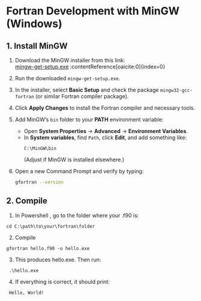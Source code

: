 # Fortran Development with MinGW (Windows)

## 1. Install MinGW

1. Download the MinGW installer from this link:  
   [mingw-get-setup.exe](https://sourceforge.net/projects/mingw/files/Installer/mingw-get-setup.exe/download) :contentReference[oaicite:0]{index=0}

2. Run the downloaded `mingw-get-setup.exe`.

3. In the installer, select **Basic Setup** and check the package `mingw32-gcc-fortran` (or similar Fortran compiler package).

4. Click **Apply Changes** to install the Fortran compiler and necessary tools.

5. Add MinGW’s `bin` folder to your **PATH** environment variable:
   - Open **System Properties** → **Advanced** → **Environment Variables**.
   - In **System variables**, find `Path`, click **Edit**, and add something like:
     ```
     C:\MinGW\bin
     ```
     (Adjust if MinGW is installed elsewhere.)

6. Open a new Command Prompt and verify by typing:
   ```bash
   gfortran --version


## 2. Compile 

1. In Powershell , go to the folder where your .f90 is:

``` 
cd C:\path\to\your\fortran\folder
``` 

2. Compile 
```
gfortran hello.f90 -o hello.exe
```

3. This produces hello.exe. Then run:
```
 .\hello.exe
``` 

4. If everything is correct, it should print: 
```
 Hello, World! 
``` 
